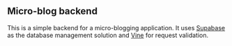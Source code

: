 ## Micro-blog backend

This is a simple backend for a micro-blogging application. It uses [Supabase](https://supabase.com/) as the database management solution and [Vine](https://vine.co/) for request validation.
